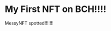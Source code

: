 # My First NFT on BCH!!!!
MessyNFT spotted!!!!!!!
                                                      